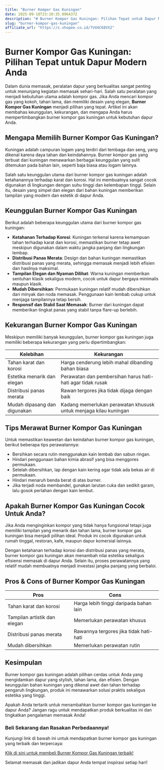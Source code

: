 ```yaml
---
title: "Burner Kompor Gas Kuningan"
date: 2025-09-18T23:10:35.096437Z
description: "# Burner Kompor Gas Kuningan: Pilihan Tepat untuk Dapur Modern Anda..."
slug: "burner-kompor-gas-kuningan"
affiliate_url: "https://s.shopee.co.id/7V44C68VX2"
---
```

# Burner Kompor Gas Kuningan: Pilihan Tepat untuk Dapur Modern Anda

Dalam dunia memasak, peralatan dapur yang berkualitas sangat penting untuk menunjang kegiatan memasak sehari-hari. Salah satu peralatan yang menjadi kebutuhan utama adalah kompor gas. Jika Anda mencari kompor gas yang kokoh, tahan lama, dan memiliki desain yang elegan, **Burner Kompor Gas Kuningan** menjadi pilihan yang tepat. Artikel ini akan membahas keunggulan, kekurangan, dan mengapa Anda harus mempertimbangkan burner kompor gas kuningan untuk kebutuhan dapur Anda.

## Mengapa Memilih Burner Kompor Gas Kuningan?

Kuningan adalah campuran logam yang terdiri dari tembaga dan seng, yang dikenal karena daya tahan dan keindahannya. Burner kompor gas yang terbuat dari kuningan menawarkan berbagai keunggulan yang sulit ditemukan pada bahan lain, seperti baja biasa atau logam lainnya.

Salah satu keunggulan utama dari burner kompor gas kuningan adalah ketahanannya terhadap karat dan korosi. Hal ini membuatnya sangat cocok digunakan di lingkungan dengan suhu tinggi dan kelembapan tinggi. Selain itu, desain yang simpel dan elegan dari bahan kuningan memberikan tampilan yang modern dan estetik di dapur Anda.

## Keunggulan Burner Kompor Gas Kuningan

Berikut adalah beberapa keunggulan utama dari burner kompor gas kuningan:

- **Ketahanan Terhadap Korosi**: Kuningan terkenal karena kemampuan tahan terhadap karat dan korosi, memastikan burner tetap awet meskipun digunakan dalam waktu jangka panjang dan lingkungan lembap.
- **Distribusi Panas Merata**: Design dan bahan kuningan memastikan distribusi panas yang merata, sehingga memasak menjadi lebih efisien dan hasilnya maksimal.
- **Tampilan Elegan dan Nyaman Dilihat**: Warna kuningan memberikan sentuhan klasik sekaligus modern, cocok untuk dapur bergaya minimalis maupun klasik.
- **Mudah Dibersihkan**: Permukaan kuningan relatif mudah dibersihkan dari minyak dan noda memasak. Penggunaan kain lembab cukup untuk menjaga tampilannya tetap bersih.
- **Responsif dan Stabil Saat Memasak**: Burner dari kuningan dapat memberikan tingkat panas yang stabil tanpa flare-up berlebih.

## Kekurangan Burner Kompor Gas Kuningan

Meskipun memiliki banyak keunggulan, burner kompor gas kuningan juga memiliki beberapa kekurangan yang perlu dipertimbangkan:

| Kelebihan                                    | Kekurangan                                       |
|----------------------------------------------|--------------------------------------------------|
| Tahan karat dan korosi                     | Harga cenderung lebih mahal dibanding bahan biasa |
| Estetika menarik dan elegan                | Perawatan dan pembersihan harus hati-hati agar tidak rusak |
| Distribusi panas merata                     | Rawan tergores jika tidak dijaga dengan baik     |
| Mudah dipasang dan digunakan               | Kadang memerlukan perawatan khususk untuk menjaga kilau kuningan |

## Tips Merawat Burner Kompor Gas Kuningan

Untuk memastikan keawetan dan keindahan burner kompor gas kuningan, berikut beberapa tips perawatannya:

- Bersihkan secara rutin menggunakan kain lembab dan sabun ringan.
- Hindari penggunaan bahan kimia abrasif yang bisa menggores permukaan.
- Setelah dibersihkan, lap dengan kain kering agar tidak ada bekas air di permukaan.
- Hindari menaruh benda berat di atas burner.
- Jika terjadi noda membandel, gunakan larutan cuka dan sedikit garam, lalu gosok perlahan dengan kain lembut.

## Apakah Burner Kompor Gas Kuningan Cocok Untuk Anda?

Jika Anda menginginkan kompor yang tidak hanya fungsional tetapi juga memiliki tampilan yang menarik dan tahan lama, burner kompor gas kuningan bisa menjadi pilihan ideal. Produk ini cocok digunakan untuk rumah tinggal, restoran, kafe, maupun dapur komersial lainnya.

Dengan ketahanan terhadap korosi dan distribusi panas yang merata, burner kompor gas kuningan akan menambah nilai estetika sekaligus efisiensi memasak di dapur Anda. Selain itu, proses perawatannya yang relatif mudah membuatnya menjadi investasi jangka panjang yang berbaloi.

## Pros & Cons of Burner Kompor Gas Kuningan

| Pros                                           | Cons                                        |
|------------------------------------------------|----------------------------------------------|
| Tahan karat dan korosi                        | Harga lebih tinggi daripada bahan lain     |
| Tampilan artistik dan elegan                  | Memerlukan perawatan khusus               |
| Distribusi panas merata                        | Rawannya tergores jika tidak hati-hati     |
| Mudah dibersihkan                            | Memerlukan perawatan rutin                |

## Kesimpulan

Burner kompor gas kuningan adalah pilihan cerdas untuk Anda yang mengidamkan dapur yang stylish, tahan lama, dan efisien. Dengan keunggulan bahan kuningan yang dikenal awet dan tahan terhadap pengaruh lingkungan, produk ini menawarkan solusi praktis sekaligus estetika yang tinggi.

Apakah Anda tertarik untuk menambahkan burner kompor gas kuningan ke dapur Anda? Jangan ragu untuk mendapatkan produk berkualitas ini dan tingkatkan pengalaman memasak Anda!

### Beli Sekarang dan Rasakan Perbedaannya!

Kunjungi link di bawah ini untuk mendapatkan burner kompor gas kuningan yang terbaik dan terpercaya:

[Klik di sini untuk membeli Burner Kompor Gas Kuningan terbaik!](https://s.shopee.co.id/7V44C68VX2)

Selamat memasak dan jadikan dapur Anda tempat inspirasi setiap hari!